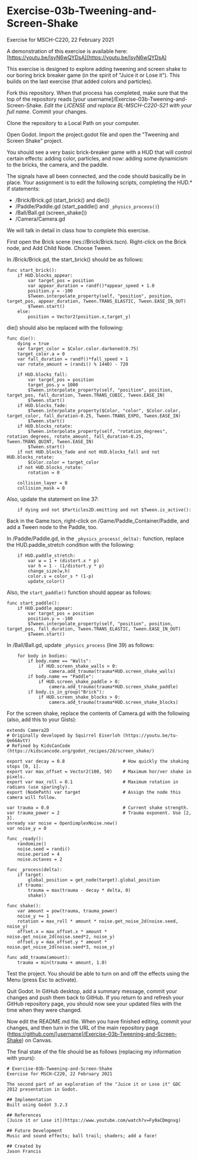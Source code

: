 # Exercise-03b-Tweening-and-Screen-Shake
Exercise for MSCH-C220, 22 February 2021

A demonstration of this exercise is available here: [https://youtu.be/lsyN6wQYDsA](https://youtu.be/lsyN6wQYDsA)

This exercise is designed to explore adding tweening and screen shake to our boring brick breaker game (in the spirit of "Juice it or Lose it"). This builds on the last exercise (that added colors and particles).

Fork this repository. When that process has completed, make sure that the top of the repository reads [your username]/Exercise-03b-Tweening-and-Screen-Shake. *Edit the LICENSE and replace BL-MSCH-C220-S21 with your full name.* Commit your changes.

Clone the repository to a Local Path on your computer.

Open Godot. Import the project.godot file and open the "Tweening and Screen Shake" project.

You should see a very basic brick-breaker game with a HUD that will control certain effects: adding color, particles, and now: adding some dynamicism to the bricks, the camera, and the paddle.

The signals have all been connected, and the code should basicallly be in place. Your assignment is to edit the following scripts, completing the HUD.* if statements:

 * /Brick/Brick.gd (start_brick() and die())
 * /Paddle/Paddle.gd (start_paddle() and `_physics_process()`)
 * /Ball/Ball.gd (screen_shake())
 * /Camera/Camera.gd


We will talk in detail in class how to complete this exercise. 

First open the Brick scene (res://Brick/Brick.tscn). Right-click on the Brick node, and Add Child Node. Choose Tween.

In /Brick/Brick.gd, the start_brick() should be as follows:
```
func start_brick():
	if HUD.blocks_appear:
		var target_pos = position
		var appear_duration = randf()*appear_speed + 1.0
		position.y = -100
		$Tween.interpolate_property(self, "position", position, target_pos, appear_duration, Tween.TRANS_ELASTIC, Tween.EASE_IN_OUT)
		$Tween.start()
	else:
		position = Vector2(position.x,target_y)
```

die() should also be replaced with the following:
```
func die():
	dying = true
	var target_color = $Color.color.darkened(0.75)
	target_color.a = 0
	var fall_duration = randf()*fall_speed + 1
	var rotate_amount = (randi() % 1440) - 720

	if HUD.blocks_fall:
		var target_pos = position
		target_pos.y = 1000
		$Tween.interpolate_property(self, "position", position, target_pos, fall_duration, Tween.TRANS_CUBIC, Tween.EASE_IN)
		$Tween.start()
	if HUD.blocks_fade:
		$Tween.interpolate_property($Color, "color", $Color.color, target_color, fall_duration-0.25, Tween.TRANS_EXPO, Tween.EASE_IN)
		$Tween.start()
	if HUD.blocks_rotate:
		$Tween.interpolate_property(self, "rotation_degrees", rotation_degrees, rotate_amount, fall_duration-0.25, Tween.TRANS_QUINT, Tween.EASE_IN)
		$Tween.start()
	if not HUD.blocks_fade and not HUD.blocks_fall and not HUD.blocks_rotate:
		$Color.color = target_color
	if not HUD.blocks_rotate:
		rotation = 0

	collision_layer = 0
	collision_mask = 0
```
Also, update the statement on line 37:
```
	if dying and not $Particles2D.emitting and not $Tween.is_active():
```

Back in the Game.tscn, right-click on /Game/Paddle_Container/Paddle, and add a Tween node to the Paddle, too.

In /Paddle/Paddle.gd, in the `_physics_process(_delta):` function, replace the HUD.paddle_stretch condition with the following:
```
	if HUD.paddle_stretch:
		var w = 1 + (distort.x * p)
		var h = 1 - (1/distort.y * p)
		change_size(w,h)
		color.s = color_s * (1-p)
		update_color()
```
Also, the `start_paddle()` function should appear as follows:
```
func start_paddle():
	if HUD.paddle_appear:
		var target_pos = position
		position.y = -100
		$Tween.interpolate_property(self, "position", position, target_pos, fall_duration, Tween.TRANS_ELASTIC, Tween.EASE_IN_OUT)
		$Tween.start()
```

In /Ball/Ball.gd, update `_physics_process` (line 39) as follows:
```
	for body in bodies:
		if body.name == "Walls":
			if HUD.screen_shake_walls > 0:
				camera.add_trauma(trauma*HUD.screen_shake_walls)
		if body.name == "Paddle":
			if HUD.screen_shake_paddle > 0:
				camera.add_trauma(trauma*HUD.screen_shake_paddle)
		if body.is_in_group("Brick"):
			if HUD.screen_shake_blocks > 0:
				camera.add_trauma(trauma*HUD.screen_shake_blocks)
```

For the screen shake, replace the contents of Camera.gd with the following (also, add this to your Gists):
```
extends Camera2D
# Originally developed by Squirrel Eiserloh (https://youtu.be/tu-Qe66AvtY)
# Refined by KidsCanCode (https://kidscancode.org/godot_recipes/2d/screen_shake/)

export var decay = 0.8                      # How quickly the shaking stops [0, 1].
export var max_offset = Vector2(100, 50)    # Maximum hor/ver shake in pixels.
export var max_roll = 0.1                   # Maximum rotation in radians (use sparingly).
export (NodePath) var target                # Assign the node this camera will follow.

var trauma = 0.0                            # Current shake strength.
var trauma_power = 2                        # Trauma exponent. Use [2, 3].
onready var noise = OpenSimplexNoise.new()
var noise_y = 0

func _ready():
	randomize()
	noise.seed = randi()
	noise.period = 4
	noise.octaves = 2

func _process(delta):
	if target:
		global_position = get_node(target).global_position
	if trauma:
		trauma = max(trauma - decay * delta, 0)
		shake()
		
func shake():
	var amount = pow(trauma, trauma_power)
	noise_y += 1
	rotation = max_roll * amount * noise.get_noise_2d(noise.seed, noise_y)
	offset.x = max_offset.x * amount * noise.get_noise_2d(noise.seed*2, noise_y)
	offset.y = max_offset.y * amount * noise.get_noise_2d(noise.seed*3, noise_y)
	
func add_trauma(amount):
	trauma = min(trauma + amount, 1.0)
```

Test the project. You should be able to turn on and off the effects using the Menu (press Esc to activate).

Quit Godot. In GitHub desktop, add a summary message, commit your changes and push them back to GitHub. If you return to and refresh your GitHub repository page, you should now see your updated files with the time when they were changed.

Now edit the README.md file. When you have finished editing, commit your changes, and then turn in the URL of the main repository page (https://github.com/[username]/Exercise-03b-Tweening-and-Screen-Shake) on Canvas.

The final state of the file should be as follows (replacing my information with yours):
```
# Exercise-03b-Tweening-and-Screen-Shake
Exercise for MSCH-C220, 22 February 2021

The second part of an exploration of the "Juice it or Lose it" GDC 2012 presentation in Godot.

## Implementation
Built using Godot 3.2.3

## References
[Juice it or Lose it](https://www.youtube.com/watch?v=Fy0aCDmgnxg)

## Future Development
Music and sound effects; ball trail; shaders; add a face!

## Created by 
Jason Francis
```
